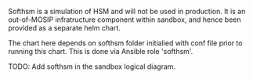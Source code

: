 Softhsm is a simulation of HSM and will not be used in production.  It is an out-of-MOSIP infratructure component within sandbox, and hence been provided as a separate helm chart.

The chart here depends on softhsm folder initialied with conf file prior to running this chart.  This is done via Ansible role 'softhsm'.

TODO: Add softhsm in the sandbox logical diagram.
